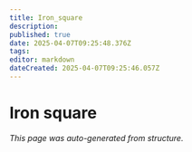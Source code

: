 ```yaml
---
title: Iron_square
description: 
published: true
date: 2025-04-07T09:25:48.376Z
tags: 
editor: markdown
dateCreated: 2025-04-07T09:25:46.057Z
---
```


# Iron square

*This page was auto-generated from structure.*